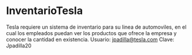 # InventarioTesla
Tesla requiere un sistema de inventario para su linea de automoviles, en el cual los empleados puedan ver los productos que ofrece la empresa y conocer la cantidad en existencia.
Usuario: jpadilla@tesla.com
Clave: Jpadilla20
